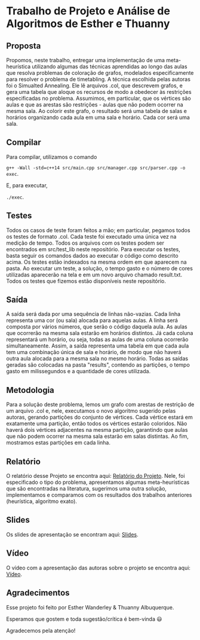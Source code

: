 # Trabalho de Projeto e Análise de  Algoritmos de Esther e Thuanny
## Proposta

Propomos, neste trabalho, entregar uma implementação de uma meta-heurística utilizando algumas das técnicas aprendidas ao longo das aulas que resolva problemas de coloração de grafos, modelados especificamente para resolver o problema de timetabling. A técnica escolhida pelas autoras foi o Simualted Annealing. Ele lê arquivos .col, que descrevem grafos, e gera uma tabela que aloque os recursos de modo a obedecer às restrições especificadas no problema. Assumimos, em particular, que os vértices são aulas e que as arestas são restrições - aulas que não podem ocorrer na mesma sala. Ao colorir este grafo, o resultado será uma tabela de salas e horários organizando cada aula em uma sala e horário. Cada cor será uma sala.

## Compilar

Para compilar, utilizamos o comando 

```g++ -Wall -std=c++14 src/main.cpp src/manager.cpp src/parser.cpp -o exec```.

E, para executar,

```./exec```.

## Testes

Todos os casos de teste foram feitos a mão; em particular, pegamos todos os testes de formato .col. Cada teste foi executado uma única vez na medição de tempo. Todos os arquivos com os testes podem ser encontrados em src/test_lib neste repositório. Para executar os testes, basta seguir os comandos dados ao executar o código como descrito acima. Os testes estão indexados na mesma ordem em que aparecem na pasta. Ao executar um teste, a solução, o tempo gasto e o número de cores utilizadas aparecerão na tela e em um novo arquivo chamado result.txt. Todos os testes que fizemos estão disponíveis neste repositório.

## Saída

A saída será dada por uma sequência de linhas não-vazias. Cada linha representa uma cor (ou sala) alocada para aquelas aulas. A linha será composta por vários números, que serão o código daquela aula. As aulas que ocorrerão na mesma sala estarão em horários distintos. Já cada coluna representará um horário, ou seja, todas as aulas de uma coluna ocorrerão simultaneamente. Assim, a saída representa uma tabela em que cada aula tem uma combinação única de sala e horário, de modo que não haverá outra aula alocada para a mesma sala no mesmo horário. Todas as saídas geradas são colocadas na pasta "results", contendo as partições, o tempo gasto em milissegundos e a quantidade de cores utilizada.

## Metodologia

Para a solução deste problema, lemos um grafo com arestas de restrição de um arquivo .col e, nele, executamos o novo algoritmo sugerido pelas autoras, gerando partições do conjunto de vértices. Cada vértice estará em exatamente uma partição, então todos os vértices estarão coloridos. Não haverá dois vértices adjacentes na mesma partição, garantindo que aulas que não podem ocorrer na mesma sala estarão em salas distintas. Ao fim, mostramos estas partições em cada linha.

## Relatório
O relatório desse Projeto se encontra aqui: [Relatório do Projeto](https://www.overleaf.com/read/tmkgwrhnpnxr#e0c674). Nele, foi especificado o tipo do problema, apresentamos algumas meta-heurísticas que  são encontradas na literatura, sugerimos uma outra solução, implementamos e comparamos com os resultados dos trabalhos anteriores (heurística, algoritmo exato).


## Slides 
Os slides de apresentação se encontram aqui: [Slides](https://www.canva.com/design/DAF2CyWSVUA/yBk3PmxqwWBek90vzc85Ew/edit?utm_content=DAF2CyWSVUA&utm_campaign=designshare&utm_medium=link2&utm_source=sharebutton).

## Vídeo

O vídeo com a apresentação das autoras sobre o projeto se encontra aqui: [Vídeo](https://drive.google.com/file/d/13JrcH5Vy7DjZARHfQ8mDG16LLCTzZTR8/view?usp=drive_link).

## Agradecimentos

Esse projeto foi feito por Esther Wanderley & Thuanny Albuquerque.

Esperamos que gostem e toda sugestão/crítica é bem-vinda :smiley:

Agradecemos pela atenção!
